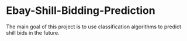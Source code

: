 # Ebay-Shill-Bidding-Prediction
The main goal of this project is to use classification algorithms to predict shill bids in the future. 
